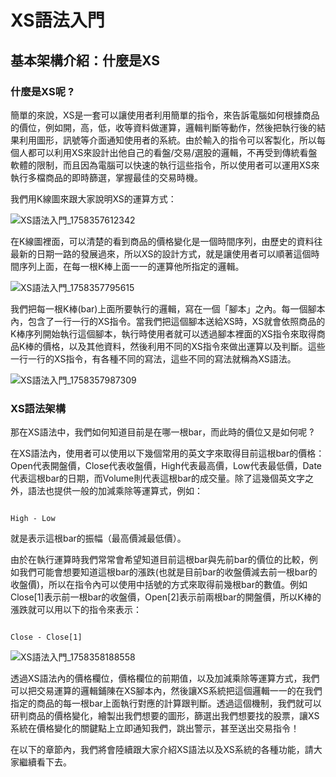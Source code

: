 # XS語法入門

## 基本架構介紹：什麼是XS


### 什麼是XS呢 ?

簡單的來說，XS是一套可以讓使用者利用簡單的指令，來告訴電腦如何根據商品的價位，例如開，高，低，收等資料做運算，邏輯判斷等動作，然後把執行後的結果利用圖形，訊號等介面通知使用者的系統。由於輸入的指令可以客製化，所以每個人都可以利用XS來設計出他自己的看盤/交易/選股的邏輯，不再受到傳統看盤軟體的限制，而且因為電腦可以快速的執行這些指令，所以使用者可以運用XS來執行多檔商品的即時篩選，掌握最佳的交易時機。

我們用K線圖來跟大家說明XS的運算方式：

<!-- ![XS語法入門_1758357612342](image/XS語法入門/1758357612342.png) -->
![XS語法入門_1758357612342](https://imgur.com/9dTT9iG)
<!-- ![XS語法入門_1758357612342](https://drive.google.com/uc?export=view&id=1gVU0IlfTDQql9GCs0a4VF80l37z2MNYW) -->

在K線圖裡面，可以清楚的看到商品的價格變化是一個時間序列，由歷史的資料往最新的日期一路的發展過來，所以XS的設計方式，就是讓使用者可以順著這個時間序列上面，在每一根K棒上面一一的運算他所指定的邏輯。

<!-- ![XS語法入門_1758357795615](image/XS語法入門/1758357795615.png) -->
![XS語法入門_1758357795615](https://imgur.com/lSV0wdk)
<!-- ![XS語法入門_1758357795615](https://drive.google.com/uc?id=1LUCJbkE6qv6jwJp9Udrx0eMzVBmpwmGo) -->

我們把每一根K棒(bar)上面所要執行的邏輯，寫在一個「腳本」之內。每一個腳本內，包含了一行一行的XS指令。當我們把這個腳本送給XS時，XS就會依照商品的K棒序列開始執行這個腳本，執行時使用者就可以透過腳本裡面的XS指令來取得商品K棒的價格，以及其他資料，然後利用不同的XS指令來做出運算以及判斷。這些一行一行的XS指令，有各種不同的寫法，這些不同的寫法就稱為XS語法。

<!-- ![XS語法入門_1758357987309](image/XS語法入門/1758357987309.png) -->
![XS語法入門_1758357987309](https://imgur.com/1EsECDS)
<!-- ![XS語法入門_1758357987309](https://drive.google.com/uc?id=1O3t_6SwmjF7WZREb36Gc8g6QR-CZvvfO) -->

### XS語法架構

那在XS語法中，我們如何知道目前是在哪一根bar，而此時的價位又是如何呢 ?

在XS語法內，使用者可以使用以下幾個常用的英文字來取得目前這根bar的價格：Open代表開盤價，Close代表收盤價，High代表最高價，Low代表最低價，Date代表這根bar的日期，而Volume則代表這根bar的成交量。除了這幾個英文字之外，語法也提供一般的加減乘除等運算式，例如：

```xscript

High - Low

```

就是表示這根bar的振幅（最高價減最低價）。

由於在執行運算時我們常常會希望知道目前這根bar與先前bar的價位的比較，例如我們可能會想要知道這根bar的漲跌(也就是目前bar的收盤價減去前一根bar的收盤價)，所以在指令內可以使用中括號的方式來取得前幾根bar的數值。例如Close[1]表示前一根bar的收盤價，Open[2]表示前兩根bar的開盤價，所以K棒的漲跌就可以用以下的指令來表示：

```xscript

Close - Close[1]

```

<!-- ![XS語法入門_1758358188558](image/XS語法入門/1758358188558.png) -->
![XS語法入門_1758358188558](https://imgur.com/u67A45B)
<!-- ![XS語法入門_1758358188558](https://drive.google.com/uc?id=17XukqHwSRs4tlUYcLw1iAywf403gVml2) -->

透過XS語法內的價格欄位，價格欄位的前期值，以及加減乘除等運算方式，我們可以把交易運算的邏輯鋪陳在XS腳本內，然後讓XS系統把這個邏輯一一的在我們指定的商品的每一根bar上面執行對應的計算跟判斷。透過這個機制，我們就可以研判商品的價格變化，繪製出我們想要的圖形，篩選出我們想要找的股票，讓XS系統在價格變化的關鍵點上立即通知我們，跳出警示，甚至送出交易指令！

在以下的章節內，我們將會陸續跟大家介紹XS語法以及XS系統的各種功能，請大家繼續看下去。
